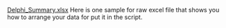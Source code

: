 [Delphi_Summary.xlsx](https://github.com/user-attachments/files/22648254/Delphi_Summary.xlsx)
Here is one sample for raw excel file that shows you how to arrange your data for put it in the script.
